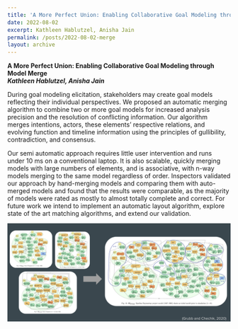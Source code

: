```yaml
---
title: 'A More Perfect Union: Enabling Collaborative Goal Modeling through Model Merge'
date: 2022-08-02
excerpt: Kathleen Hablutzel, Anisha Jain
permalink: /posts/2022-08-02-merge
layout: archive
---
```


**A More Perfect Union: Enabling Collaborative Goal Modeling through Model Merge**  
**_Kathleen Hablutzel, Anisha Jain_**

During goal modeling elicitation, stakeholders may create goal models reflecting their individual perspectives. We proposed an automatic merging algorithm to combine two or more goal models for increased analysis precision and the resolution of conflicting information. Our algorithm merges intentions, actors, these elements’ respective relations, and evolving function and timeline information using the principles of gullibility, contradiction, and consensus. 

Our semi automatic approach requires little user intervention and runs under 10 ms on a conventional laptop. It is also scalable, quickly merging models with large numbers of elements, and is associative, with n-way models merging to the same model regardless of order. Inspectors validated our approach by hand-merging models and comparing them with auto-merged models and found that the results were comparable, as the majority of models were rated as mostly to almost totally complete and correct. For future work we intend to implement an automatic layout algorithm, explore state of the art matching algorithms, and extend our validation. 


<img src="/images/merge.png"
     alt="Model Merge Example"
     />

